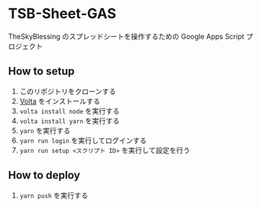 # TSB-Sheet-GAS
TheSkyBlessing のスプレッドシートを操作するための Google Apps Script プロジェクト

## How to setup
1. このリポジトリをクローンする
2. [Volta](https://volta.sh/) をインストールする
3. `volta install node` を実行する
4. `volta install yarn` を実行する
5. `yarn` を実行する
6. `yarn run login` を実行してログインする
7. `yarn run setup <スクリプト ID>` を実行して設定を行う

## How to deploy
1. `yarn push` を実行する
